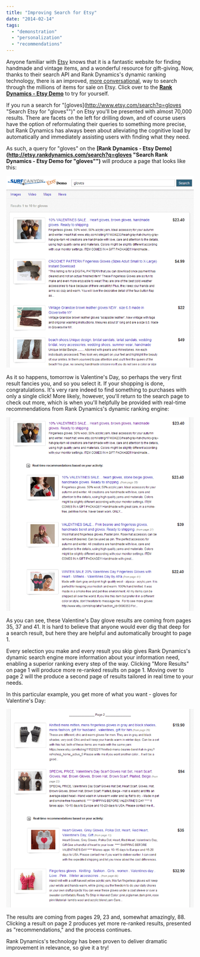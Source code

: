 ```yaml
---
title: "Improving Search for Etsy"
date: "2014-02-14"
tags: 
  - "demonstration"
  - "personalization"
  - "recommendations"
---
```


Anyone familiar with [Etsy](http://www.etsy.com "Etsy") knows that it is a fantastic website for finding handmade and vintage items, and a wonderful resource for gift-giving. Now, thanks to their search API and Rank Dynamics's dynamic ranking technology, there is an improved, [more conversational](http://blog.rankdynamics.com/2010/10/01/search-as-a-conversation-second-part-of-search-engine-land-interview-with-gordon-hotchkiss/), way to search through the millions of items for sale on Etsy. Click over to the **[Rank Dynamics - Etsy Demo](http://etsy.rankdynamics.com "Rank Dynamics - Etsy Demo")** to try for yourself.

If you run a search for "[gloves](http://www.etsy.com/search?q=gloves "Search Etsy for "gloves"")" on Etsy you'll be presented with almost 70,000 results. There are facets on the left for drilling down, and of course users have the option of reformulating their queries to something more precise, but Rank Dynamics has always been about alleviating the cognitive load by automatically and immediately assisting users with finding what they need.

As such, a query for "gloves" on the **[Rank Dynamics - Etsy Demo](http://etsy.rankdynamics.com/search?q=gloves "Search Rank Dynamics - Etsy Demo for "gloves"")** will produce a page that looks like this:

[![Etsy search](/assets/images/rank-dynamics/Etsy-search.png)](/assets/images/rank-dynamics/Etsy-search.png)

As it so happens, tomorrow is Valentine's Day, so perhaps the very first result fancies you, and so you select it. If your shopping is done, congratulations. It's very rare indeed to find something to purchases with only a single click! More likely, however, you'll return to the search page to check out more, which is when you'll helpfully be provided with real-time recommendations from Rank Dynamics's dynamic ranking engine:

[![Etsy search with recommendations](/assets/images/rank-dynamics/Etsy-search-with-recommendations.png)](/assets/images/rank-dynamics/Etsy-search-with-recommendations.png)

As you can see, these Valentine's Day glove results are coming from pages 35, 37 and 41. It is hard to believe that anyone would ever dig that deep for a search result, but here they are helpful and automatically brought to page 1.

Every selection you make and every result you skip gives Rank Dynamics's dynamic search engine more information about your information need, enabling a superior ranking every step of the way. Clicking "More Results" on page 1 will produce more re-ranked results on page 1. Moving over to page 2 will the produce a second page of results tailored in real time to your needs.

In this particular example, you get more of what you want - gloves for Valentine's Day:

[![Etsy search page 2](/assets/images/rank-dynamics/Etsy-search-page-2.png)](/assets/images/rank-dynamics/Etsy-search-page-2.png)

The results are coming from pages 29, 23 and, somewhat amazingly, 88. Clicking a result on page 2 produces yet more re-ranked results, presented as "recommendations," and the process continues.

Rank Dynamics's technology has been proven to deliver dramatic improvement in relevance, so give it a try!
